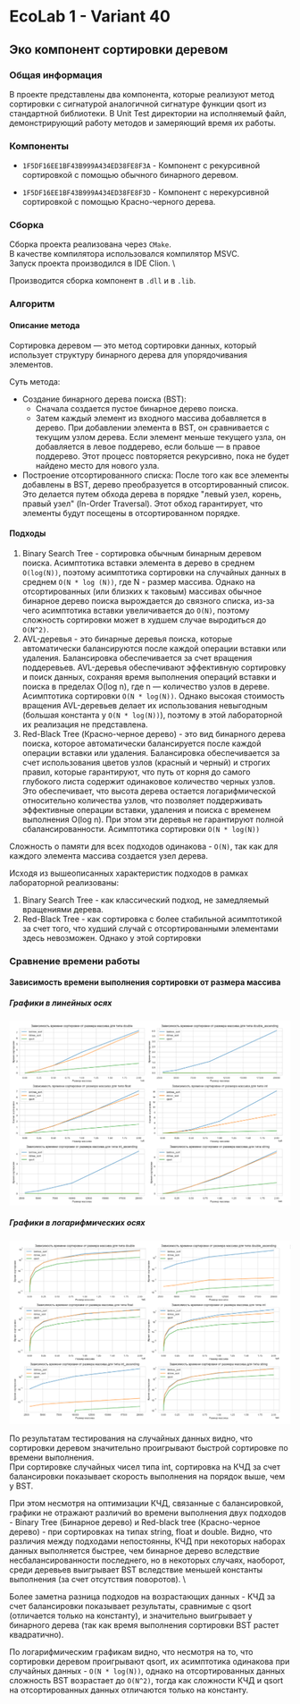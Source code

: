 # EcoLab 1 - Variant 40
## Эко компонент сортировки деревом

### Общая информация

В проекте представлены два компонента, которые реализуют метод сортировки с сигнатурой аналогичной сигнатуре функции qsort из стандартной библиотеки.
В Unit Test директории на исполняемый файл, демонстрирующий работу методов и замеряющий время их работы.

### Компоненты

* `1F5DF16EE1BF43B999A434ED38FE8F3A` - Компонент с рекурсивной сортировкой с помощью обычного бинарного деревом.

* `1F5DF16EE1BF43B999A434ED38FE8F3D` - Компонент с нерекурсивной сортировкой с помощью Красно-черного дерева.


### Cборка

Сборка проекта реализована через `CMake`. \
В качестве компилятора использовался компилятор MSVC. \
Запуск проекта производился в IDE Clion. \

Производится сборка компонент в `.dll` и в `.lib`.

### Алгоритм

#### Описание метода

Сортировка деревом — это метод сортировки данных, который использует структуру бинарного дерева для упорядочивания элементов.

Суть метода:
* Создание бинарного дерева поиска (BST):
  * Сначала создается пустое бинарное дерево поиска.
  * Затем каждый элемент из входного массива добавляется в дерево. При добавлении элемента в BST, он сравнивается с текущим узлом дерева. Если элемент меньше текущего узла, он добавляется в левое поддерево, если больше — в правое поддерево. Этот процесс повторяется рекурсивно, пока не будет найдено место для нового узла.
* Построение отсортированного списка:
  После того как все элементы добавлены в BST, дерево преобразуется в отсортированный список. Это делается путем обхода дерева в порядке "левый узел, корень, правый узел" (In-Order Traversal). Этот обход гарантирует, что элементы будут посещены в отсортированном порядке.

#### Подходы

1. Binary Search Tree - сортировка обычным бинарным деревом поиска. Асимптотика вставки элемента в дерево в среднем `O(log(N))`, поэтому асимптотика сортировки на случайных данных в среднем `O(N * log (N))`, где N - размер массива. Однако на отсортированных (или близких к таковым) массивах обычное бинарное дерево поиска вырождается до связного списка, из-за чего асимптотика вставки увеличивается до `O(N)`, поэтому сложность сортировки может в худшем случае выродиться до `O(N^2)`.
2. AVL-деревья - это бинарные деревья поиска, которые автоматически балансируются после каждой операции вставки или удаления. Балансировка обеспечивается за счет вращения поддеревьев. AVL-деревья обеспечивают эффективную сортировку и поиск данных, сохраняя время выполнения операций вставки и поиска в пределах O(log n), где n — количество узлов в дереве. Асимптотика сортировки `O(N * log(N))`. Однако высокая стоимость вращения AVL-деревьев делает их использования невыгодным (большая константа у `O(N * log(N))`), поэтому в этой лабораторной их реализация не представлена. 
3. Red-Black Tree (Красно-черное дерево) - это вид бинарного дерева поиска, которое автоматически балансируется после каждой операции вставки или удаления. Балансировка обеспечивается за счет использования цветов узлов (красный и черный) и строгих правил, которые гарантируют, что путь от корня до самого глубокого листа содержит одинаковое количество черных узлов. Это обеспечивает, что высота дерева остается логарифмической относительно количества узлов, что позволяет поддерживать эффективные операции вставки, удаления и поиска с временем выполнения O(log n). При этом эти деревья не гарантируют полной сбалансированности.  Асимптотика сортировки `O(N * log(N))`

Сложность о памяти для всех подходов одинакова - `O(N)`, так как для каждого элемента массива создается узел дерева.

Исходя из вышеописанных характеристик подходов в рамках лабораторной реализованы:
1. Binary Search Tree - как классический подход, не замедляемый вращениями дерева.
2. Red-Black Tree - как сортировка с более стабильной асимптотикой за счет того, что худший случай с отсортированными элементами здесь невозможен. Однако у этой сортировки

### Сравнение времени работы

#### Зависимость времени выполнения сортировки от размера массива

##### Графики в линейных осях
![Графики в линейных осях](images/graphs-linear.png)

##### Графики в логарифмических осях
![Графики в логарифмических осях](images/graphs-log.png)

По результатам тестирования на случайных данных видно, что сортировки деревом значительно проигрывают быстрой сортировке по времени выполнения. \
При сортировке случайных чисел типа int, сортировка на КЧД за счет балансировки показывает скорость выполнения на порядок выше, чем у BST.

При этом несмотря на оптимизации КЧД, связанные с балансировкой, графики не отражают различий во времени выполнения двух подходов - Binary Tree (Бинарное дерево) и Red-black tree (Красно-черное дерево) - при сортировках на типах string, float и double.
Видно, что различия между подходами непостоянны, КЧД при некоторых наборах данных выполняется быстрее, чем бинарное дерево вследствие несбалансированности последнего, но в некоторых случаях, наоборот, среди деревьев выигрывает BST вследствие меньшей константы выполнения (за счет отсутствия поворотов). \

Более заметна разница подходов на возрастающих данных - КЧД за счет балансировки показывает результаты, сравнимые с qsort (отличается только на константу), и значительно выигрывает у бинарного дерева (так как время выполнения сортировки BST растет квадратично).

По логарифмическим графикам видно, что несмотря на то, что сортировки деревом проигрывают qsort, их асимптотика одинакова при случайных данных - `O(N * log(N))`, однако на отсортированных данных сложность BST возрастает до `O(N^2)`, тогда как сложности КЧД и qsort на отсортированных данных отличаются только на константу.